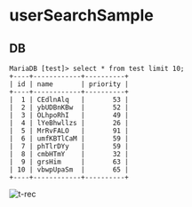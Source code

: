 # userSearchSample

## DB
```
MariaDB [test]> select * from test limit 10;
+----+------------+----------+
| id | name       | priority |
+----+------------+----------+
|  1 | CEdlnAlq   |       53 |
|  2 | ybUDBnKBw  |       52 |
|  3 | OLhpoRhI   |       49 |
|  4 | lYeBhwllzs |       26 |
|  5 | MrRvFALO   |       91 |
|  6 | umfKBTlCaM |       59 |
|  7 | phTlrDYy   |       59 |
|  8 | cmbHTmY    |       32 |
|  9 | grsHim     |       63 |
| 10 | vbwpUpaSm  |       65 |
+----+------------+----------+
```

![t-rec](https://user-images.githubusercontent.com/60215953/143322839-9da08dbf-863b-4af7-8cd4-2d453bdc28d1.gif)
